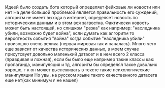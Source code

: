 Идеей было создать бота который определяет фейковые ли новости или нет
На деле большой проблемой является правильность его суждений,
алгоритм не имеет выхода в интернет, определяет новость по историческим данным и в этом вся загвостка.
Фактически новость может быть настоящей, но слишком "резка" как например: "наследника убили, возможно будет война",
если думать как алгоритм то вероятность события "война" когда событие "наследника убили" произошло очень велика (первая мировая так и началась).
Много чего еще зависит от качества исторических данных, в моем случае присутсвует довольно маленький датасет и в нем всего 2 класса (правдивая и ложная),
если бы было еще например такие классы как: пропаганда, манипуляция и тд, алгоритм бы определял такое довольно хорошо, т к он может выслеживать в тексте такие психологические манипуляции
Но увы, на русском языке такого качественного датасета еще нет(как минимум я не нашел)
